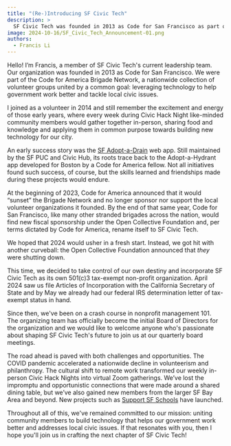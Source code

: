```yaml
---
title: "(Re-)Introducing SF Civic Tech"
description: >
  SF Civic Tech was founded in 2013 as Code for San Francisco as part of the Code for America Brigade Network. At the beginning of 2023, Code for America announced that it would “sunset” the Brigade Network so by the end of that same year, Code for San Francisco renamed itself to SF Civic Tech. In 2024 SF Civic Tech incorporated as a 501(c)3 tax-exempt non-profit.
image: 2024-10-16/SF_Civic_Tech_Announcement-01.png
authors:
  - Francis Li
---
```


Hello! I’m Francis, a member of SF Civic Tech's current leadership team. Our organization was founded in 2013 as Code for San Francisco. We were part of the Code for America Brigade Network, a nationwide collection of volunteer groups united by a common goal:  leveraging technology to help government work better and tackle local civic issues.

I joined as a volunteer in 2014 and still remember the excitement and energy of those early years, where every week during Civic Hack Night like-minded community members would gather together in-person, sharing food and knowledge and applying them in common purpose towards building new technology for our city. 

An early success story was the [SF Adopt-a-Drain](https://adoptadrain.sfwater.org/) web app. Still maintained by the SF PUC and Civic Hub, its roots trace back to the Adopt-a-Hydrant app developed for Boston by a Code for America fellow. Not all initiatives found such success, of course, but the skills learned and friendships made during these projects would endure.

At the beginning of 2023, Code for America announced that it would “sunset” the Brigade Network and no longer sponsor nor support the local volunteer organizations it founded. By the end of that same year, Code for San Francisco, like many other stranded brigades across the nation, would find new fiscal sponsorship under the Open Collective Foundation and, per terms dictated by Code for America, rename itself to SF Civic Tech. 

We hoped that 2024 would usher in a fresh start. Instead, we got hit with another curveball: the Open Collective Foundation announced that *they* were shutting down.

This time, we decided to take control of our own destiny and incorporate SF Civic Tech as its own 501(c)3 tax-exempt non-profit organization. April 2024 saw us file Articles of Incorporation with the California Secretary of State and by May we already had our federal IRS determination letter of tax-exempt status in hand.

Since then, we've been on a crash course in nonprofit management 101. The organizing team has officially become the initial Board of Directors for the organization and we would like to welcome anyone who's passionate about shaping SF Civic Tech's future to join us at our quarterly board meetings.

The road ahead is paved with both challenges and opportunities. The COVID pandemic accelerated a nationwide decline in volunteerism and philanthropy. The cultural shift to remote work transformed our weekly in-person Civic Hack Nights into virtual Zoom gatherings. We’ve lost the impromptu and opportunistic connections that were made around a shared dining table, but we’ve also gained new members from the larger SF Bay Area and beyond. New projects such as [Support SF Schools](https://www.supportsfschools.org/) have launched. 

Throughout all of this, we've remained committed to our mission: uniting community members to build technology that helps our government work better and addresses local civic issues. If that resonates with you, then I hope you'll join us in crafting the next chapter of SF Civic Tech!
